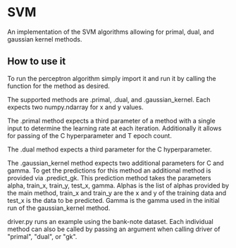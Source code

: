 # SVM
An implementation of the SVM algorithms allowing for primal, dual, and gaussian kernel methods.

## How to use it
To run the perceptron algorithm simply import it and run it by calling the function for the method as desired. 

The supported methods are .primal, .dual, and .gaussian_kernel. Each expects two numpy.ndarray for x and y values.

The .primal method expects a third parameter of a method with a single input to determine the learning rate at each iteration. Additionally it allows for passing of the C hyperparameter and T epoch count.

The .dual method expects a third parameter for the C hyperparameter. 

The .gaussian_kernel method expects two additional parameters for C and gamma. To get the predictions for this method an additional method is provided via .predict_gk. This prediction  method takes the parameters alpha, train_x, train_y, test_x, gamma. Alphas is the list of alphas provided by the main method, train_x and train_y are the x and y of the training data and test_x is the data to be predicted. Gamma is the gamma used in the initial run of the gaussian_kernel method.

driver.py runs an example using the bank-note dataset. Each individual method can also be called by passing an argument when calling driver of "primal", "dual", or "gk".